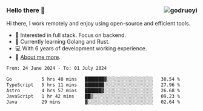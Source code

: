 ### Hello there 👋 <img align="right" src="https://github-readme-stats.vercel.app/api?username=godruoyi&show_icons=true" alt="godruoyi" />

Hi there, I work remotely and enjoy using open-source and efficient tools.

- 🔭 Interested in full stack. Focus on backend.
- 🌱 Currently learning Golang and Rust.
- 💻 With 6 years of development working experience.
- 👒 [About me more](https://godruoyi.com/posts/about-godruoyi).



<!--START_SECTION:waka-->

```txt
From: 24 June 2024 - To: 01 July 2024

Go           5 hrs 40 mins   ███████▓░░░░░░░░░░░░░░░░░   30.54 %
TypeScript   5 hrs 11 mins   ███████░░░░░░░░░░░░░░░░░░   27.96 %
Astro        4 hrs 57 mins   ██████▓░░░░░░░░░░░░░░░░░░   26.68 %
JavaScript   1 hr 42 mins    ██▒░░░░░░░░░░░░░░░░░░░░░░   09.23 %
Java         29 mins         ▓░░░░░░░░░░░░░░░░░░░░░░░░   02.64 %
```

<!--END_SECTION:waka-->
